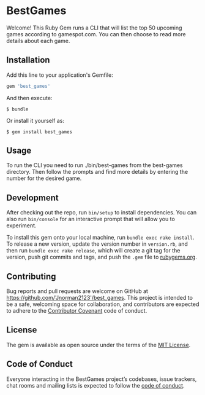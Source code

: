 # BestGames

Welcome!  This Ruby Gem runs a CLI that will list the top 50 upcoming games according to gamespot.com.  You can then choose to read more details about each game.

## Installation

Add this line to your application's Gemfile:

```ruby
gem 'best_games'
```

And then execute:

    $ bundle

Or install it yourself as:

    $ gem install best_games

## Usage

To run the CLI you need to run ./bin/best-games from the best-games directory.  Then follow the prompts and find more details by entering the number for the desired game.

## Development

After checking out the repo, run `bin/setup` to install dependencies. You can also run `bin/console` for an interactive prompt that will allow you to experiment.

To install this gem onto your local machine, run `bundle exec rake install`. To release a new version, update the version number in `version.rb`, and then run `bundle exec rake release`, which will create a git tag for the version, push git commits and tags, and push the `.gem` file to [rubygems.org](https://rubygems.org).

## Contributing

Bug reports and pull requests are welcome on GitHub at https://github.com/'Jnorman2123'/best_games. This project is intended to be a safe, welcoming space for collaboration, and contributors are expected to adhere to the [Contributor Covenant](http://contributor-covenant.org) code of conduct.

## License

The gem is available as open source under the terms of the [MIT License](https://opensource.org/licenses/MIT).

## Code of Conduct

Everyone interacting in the BestGames project’s codebases, issue trackers, chat rooms and mailing lists is expected to follow the [code of conduct](https://github.com/'Jnorman2123'/best_games/blob/master/CODE_OF_CONDUCT.md).
